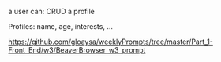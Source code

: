 a user can:
	CRUD a profile

Profiles:
	name, age, interests, ...

https://github.com/gloaysa/weeklyPrompts/tree/master/Part_1-Front_End/w3/BeaverBrowser_w3_prompt